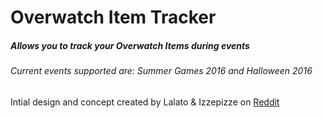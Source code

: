 # Overwatch Item Tracker
##### Allows you to track your Overwatch Items during events

###### Current events supported are: Summer Games 2016 and Halloween 2016

Intial design and concept created by Lalato & Izzepizze on [Reddit](https://www.reddit.com/r/Overwatch/comments/59bo66)
